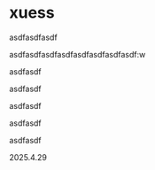 # xuess
asdfasdfasdf

asdfasdfasdfasdfasdfasdfasdfasdf:w

asdfasdf

asdfasdf

asdfasdf

asdfasdf

asdfasdf

2025.4.29


